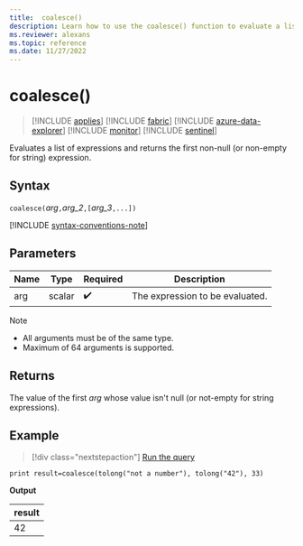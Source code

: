 ```yaml
---
title:  coalesce()
description: Learn how to use the coalesce() function to evaluate a list of expressions to return the first non-null expression.
ms.reviewer: alexans
ms.topic: reference
ms.date: 11/27/2022
---
```

# coalesce()

> [!INCLUDE [applies](../includes/applies-to-version/applies.md)] [!INCLUDE [fabric](../includes/applies-to-version/fabric.md)] [!INCLUDE [azure-data-explorer](../includes/applies-to-version/azure-data-explorer.md)] [!INCLUDE [monitor](../includes/applies-to-version/monitor.md)] [!INCLUDE [sentinel](../includes/applies-to-version/sentinel.md)]

Evaluates a list of expressions and returns the first non-null (or non-empty for string) expression.

## Syntax

`coalesce(`*arg*`,`*arg_2*`,[`*arg_3*`,...])`

[!INCLUDE [syntax-conventions-note](../includes/syntax-conventions-note.md)]

## Parameters

| Name | Type | Required | Description |
|--|--|--|--|
| arg | scalar |  :heavy_check_mark: | The expression to be evaluated.|

> [!NOTE]
>
> * All arguments must be of the same type.
> * Maximum of 64 arguments is supported.

## Returns

The value of the first *arg* whose value isn't null (or not-empty for string expressions).

## Example

> [!div class="nextstepaction"]
> <a href="https://dataexplorer.azure.com/clusters/help/databases/SampleLogs?query=H4sIAAAAAAAAAysoyswrUShKLS7NKbFNzk/MSS1OTtUoyc/Jz0vXUMrLL1FIVMgrzU1KLVLS1FGAiZsYgXjGxpoA2oxMXz8AAAA=" target="_blank">Run the query</a>

```kusto
print result=coalesce(tolong("not a number"), tolong("42"), 33)
```

**Output**

|result|
|---|
|42|
